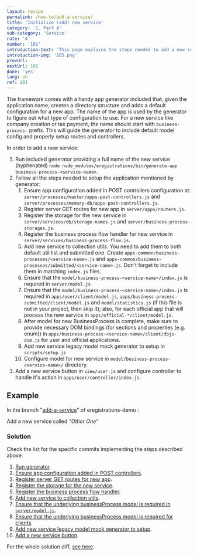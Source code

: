 ```yaml
---
layout: recipe
permalink: /how-to/add-a-service/
title: 'Initialize (add) new service'
category: '1. Part A'
sub-category: 'Service'
rate: '4'
number: '101'
introduction-text: 'This page explains the steps needed to add a new service to the application. This covers running included app generator and configuring steps needed to fully set up a service. The further service configuration, like adding section and payments, is not covered here.'
introduction-img: '105.png'
prevUrl:
nextUrl: 102
done: 'yes'
lang: en
ref: 101
---
```


The framework comes with a handy app generator included that, given the application name, creates a directory structure and adds a default configuration for a new app. The name of the app is used by the generator to figure out what type of configuration to use. For a new service like company creation or tax payment, the name should start with `business-process-` prefix. This will guide the generator to include default model config and properly setup routes and controllers.

In order to add a new service:

1. Run included generator providing a full name of the new service (hyphenated) `node node_modules/eregistrations/bin/generate-app business-process-<service-name>`.
2. Follow all the steps needed to setup the application mentioned by generator:
    1. Ensure app configuration added in POST controllers configuration at: `server/processes/master/apps-post-controllers.js` and `server/processes/memory-db/apps-post-controllers.js`.
    2. Register server GET routes for new app in `server/apps/routers.js`.
    3. Register the storage for the new service in `server/services/db/storage-names.js` and `server/business-process-storages.js`.
    4. Register the business process flow handler for new service in `server/services/business-process-flow.js`.
    5. Add new service to collection utils. You need to add them to both default util list and submitted one. Create `apps-common/business-processes/<service-name>.js` and `apps-common/business-processes/submitted/<service-name>.js`. Don't forget to include them in matching `index.js` files.
    6. Ensure that the `model/business-process-<service-name>/index.js` is required in `server/model.js`
    7. Ensure that the `model/business-process-<service-name>/index.js` is required in `apps/user/client/model.js`, `apps/business-process-submitted/client/model.js` and `model/statistics.js` (if this file is not in your project, then skip it); also, for each official app that will process the new service in `apps/official-*/client/model.js`.
    8. After model for new BusinessProcess is complete, make sure to provide necessary DOM bindings (for sections and properties (e.g. enum)) in `apps/business-process-<service-name>/client/dbjs-dom.js` for user and official applications.
    9. Add new service legacy model mock generator to setup in `scripts/setup.js`
    10. Configure model for new service in `model/business-process-<service-name>/` directory.
3. Add a new service button in `view/user.js` and configure controller to handle it's action in `apps/user/controller/index.js`.

## Example

In the branch "[add-a-service](https://github.com/egovernment/eregistrations-demo/tree/add-a-service)" of eregistrations-demo :

Add a new service called *"Other One"*

### Solution

Check the list for the specific commits implementing the steps described above:

1. [Run generator](https://github.com/egovernment/eregistrations-demo/commit/b9377da25b530ce5c5531726c02285e62d6af9aa).
2. [Ensure app configuration added in POST controllers](https://github.com/egovernment/eregistrations-demo/commit/b2483c91993d3411962900285682e62186b1949a).
3. [Register server GET routes for new app](https://github.com/egovernment/eregistrations-demo/commit/c5d5b34bfa5c6d9f7fe1d5a1196eed4dccd9b09d).
4. [Register the storage for the new service](https://github.com/egovernment/eregistrations-demo/commit/c44bb93e58964892f0c4e1c6a8ebbb57d1a20e9e).
5. [Register the business process flow handler](https://github.com/egovernment/eregistrations-demo/commit/a3fe04c7df15eb94b609f2898446ec85a9b6cda4).
6. [Add new service to collection utils](https://github.com/egovernment/eregistrations-demo/commit/46ba5964c296d4a41d74e221cc1a8a58833c94c6).
7. [Ensure that the underlying businessProcess model is required in `server/model.js`](https://github.com/egovernment/eregistrations-demo/commit/3120cb90cb5470c3445cf230b8a1aec91c7eb1f7).
8. [Ensure that the underlying businessProcess model is required for clients](https://github.com/egovernment/eregistrations-demo/commit/c1c76fa2f3e89ba99649937cd4809be892499cd3).
9. [Add new service legacy model mock generator to setup](https://github.com/egovernment/eregistrations-demo/commit/add5a10a2c73f918899d54532fd458de57bd2704).
10. [Add a new service button](https://github.com/egovernment/eregistrations-demo/commit/17efc0edd97bfc4b85b1e61f1ff2b628d9f483e1).

For the whole solution diff, [see here](https://github.com/egovernment/eregistrations-demo/compare/add-a-service...add-a-service-solution#files).
